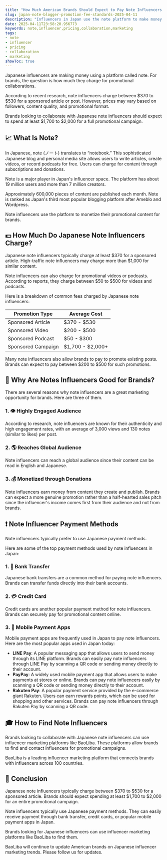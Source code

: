 ```yaml
---
title: "How Much American Brands Should Expect to Pay Note Influencers to Promote Them in 2025?"
slug: japan-note-blogger-promotion-fee-standards-2025-04-11
description: "Influencers in Japan use the note platform to make money and promote brands. Here is how much they charge for collaborations with American brands."
date: 2025-04-11T23:58:20.956773
keywords: note,influencer,pricing,collaboration,marketing
tags:
- note
- influencer
- pricing
- collaboration
- marketing
showToc: true
---
```


Japanese influencers are making money using a platform called note. For brands, the question is how much they charge for promotional collaborations.  

According to recent research, note influencers charge between $370 to $530 for a sponsored article or post. However, prices may vary based on followers, content quality, and promotional format.  

Brands looking to collaborate with Japanese note influencers should expect to spend at least $1,700 to $2,000 for a full promotional campaign.  

## 📈 What Is Note?  

In Japanese, note (ノート) translates to “notebook.” This sophisticated Japanese blog and personal media site allows users to write articles, create videos, or record podcasts for free. Users can charge for content through subscriptions and donations.  

Note is a major player in Japan's influencer space. The platform has about 19 million users and more than 7 million creators.  

Approximately 600,000 pieces of content are published each month. Note is ranked as Japan's third most popular blogging platform after Ameblo and Wordpress.  

Note influencers use the platform to monetize their promotional content for brands.  

## 💵 How Much Do Japanese Note Influencers Charge?  

Japanese note influencers typically charge at least $370 for a sponsored article. High-traffic note influencers may charge more than $1,000 for similar content.  

Note influencers can also charge for promotional videos or podcasts. According to reports, they charge between $50 to $500 for videos and podcasts.  

Here is a breakdown of common fees charged by Japanese note influencers:  

| **Promotion Type**                   | **Average Cost** | 
|--------------------------------------|------------------| 
| Sponsored Article                    | $370 - $530      | 
| Sponsored Video                      | $200 - $500      |  
| Sponsored Podcast                    | $50 - $300       |  
| Sponsored Campaign                   | $1,700 - $2,000+ |  

Many note influencers also allow brands to pay to promote existing posts. Brands can expect to pay between $200 to $500 for such promotions.  

## 🎯 Why Are Notes Influencers Good for Brands?  

There are several reasons why note influencers are a great marketing opportunity for brands. Here are three of them.  

### 1. 👁️ Highly Engaged Audience  

According to research, note influencers are known for their authenticity and high engagement rates, with an average of 3,000 views and 130 notes (similar to likes) per post.  

### 2. 🌎 Reaches Global Audience  

Note influencers can reach a global audience since their content can be read in English and Japanese.  

### 3. 💰 Monetized through Donations  

Note influencers earn money from content they create and publish. Brands can expect a more genuine promotion rather than a half-hearted sales pitch since the influencer's income comes first from their audience and not from brands.  

## ❗ Note Influencer Payment Methods  

Note influencers typically prefer to use Japanese payment methods.  

Here are some of the top payment methods used by note influencers in Japan:  

### 1. 🏦 Bank Transfer  

Japanese bank transfers are a common method for paying note influencers. Brands can transfer funds directly into their bank accounts.  

### 2. 💳 Credit Card  

Credit cards are another popular payment method for note influencers. Brands can securely pay for promotional content online.  

### 3. 📱 Mobile Payment Apps  

Mobile payment apps are frequently used in Japan to pay note influencers. Here are the most popular apps used in Japan today:  

- **LINE Pay**: A popular messaging app that allows users to send money through its LINE platform. Brands can easily pay note influencers through LINE Pay by scanning a QR code or sending money directly to their account.  
- **PayPay**: A widely used mobile payment app that allows users to make payments at stores or online. Brands can pay note influencers easily by scanning a QR code or sending money directly to their account.  
- **Rakuten Pay**: A popular payment service provided by the e-commerce giant Rakuten. Users can earn rewards points, which can be used for shopping and other services. Brands can pay note influencers through Rakuten Pay by scanning a QR code.  

## 🎓 How to Find Note Influencers  

Brands looking to collaborate with Japanese note influencers can use influencer marketing platforms like BaoLiba. These platforms allow brands to find and contact influencers for promotional campaigns.  

BaoLiba is a leading influencer marketing platform that connects brands with influencers across 100 countries.  

## 📢 Conclusion  

Japanese note influencers typically charge between $370 to $530 for a sponsored article. Brands should expect spending at least $1,700 to $2,000 for an entire promotional campaign.  

Note influencers typically use Japanese payment methods. They can easily receive payment through bank transfer, credit cards, or popular mobile payment apps in Japan.  

Brands looking for Japanese influencers can use influencer marketing platforms like BaoLiba to find them.  

BaoLiba will continue to update American brands on Japanese influencer marketing trends. Please follow us for updates.